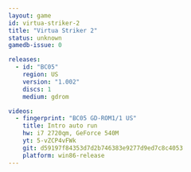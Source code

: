 ```yaml
---
layout: game
id: virtua-striker-2
title: "Virtua Striker 2"
status: unknown
gamedb-issue: 0

releases:
  - id: "BC05"
    region: US
    version: "1.002"
    discs: 1
    medium: gdrom

videos:
  - fingerprint: "BC05 GD-ROM1/1 US"
    title: Intro auto run
    hw: i7 2720qm, GeForce 540M
    yt: 5-vZCP4vFWk
    git: d59197f84353d7d2b746383e9277d9ed7c8c4053
    platform: win86-release
---
```

